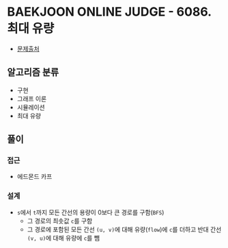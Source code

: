 # BAEKJOON ONLINE JUDGE - 6086. 최대 유량

- [문제출처](https://www.acmicpc.net/problem/6086 '6086. 최대 유량')

## 알고리즘 분류

- 구현
- 그래프 이론
- 시뮬레이션
- 최대 유량

## 풀이

### 접근

- 에드몬드 카프

### 설계

- `s`에서 `t`까지 모든 간선의 용량이 0보다 큰 경로를 구함(`BFS`)
  - 그 경로의 최솟값 `c`를 구함
  - 그 경로에 포함된 모든 간선 `(u, v)`에 대해 유량(`flow`)에 `c`를 더하고 반대 간선 `(v, u)`에 대해 유량에 `c`를 뺌
